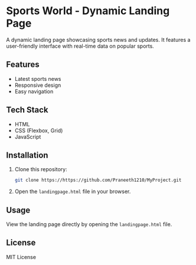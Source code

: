# Sports World - Dynamic Landing Page

A dynamic landing page showcasing sports news and updates. It features a user-friendly interface with real-time data on popular sports.

## Features
- Latest sports news
- Responsive design
- Easy navigation

## Tech Stack
- HTML
- CSS (Flexbox, Grid)
- JavaScript

## Installation
1. Clone this repository:
    ```bash
    git clone https://https://github.com/Praneeth1210/MyProject.git
    ```
2. Open the `landingpage.html` file in your browser.

## Usage
View the landing page directly by opening the `landingpage.html` file.

## License
MIT License
